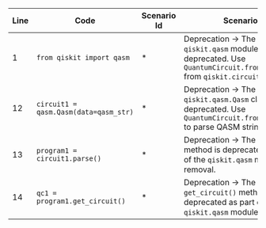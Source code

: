 | Line | Code | Scenario Id | Scenario | Artifact | Refactoring |
| ----- | ----- | ----- | ----- | ----- | ----- |
| 1 | `from qiskit import qasm` | * | Deprecation -> The `qiskit.qasm` module is deprecated. Use `QuantumCircuit.from_qasm_str` from `qiskit.circuit`. | `qiskit.qasm` | `from qiskit.circuit import QuantumCircuit` |
| 12 | `circuit1 = qasm.Qasm(data=qasm_str)` | * | Deprecation -> The `qiskit.qasm.Qasm` class is deprecated. Use `QuantumCircuit.from_qasm_str` to parse QASM strings. | `qasm.Qasm` | `qc1 = QuantumCircuit.from_qasm_str(qasm_str)` |
| 13 | `program1 = circuit1.parse()` | * | Deprecation -> The `parse()` method is deprecated as part of the `qiskit.qasm` module removal. | `circuit1.parse()` | |
| 14 | `qc1 = program1.get_circuit()` | * | Deprecation -> The `get_circuit()` method is deprecated as part of the `qiskit.qasm` module removal. | `program1.get_circuit()` | |